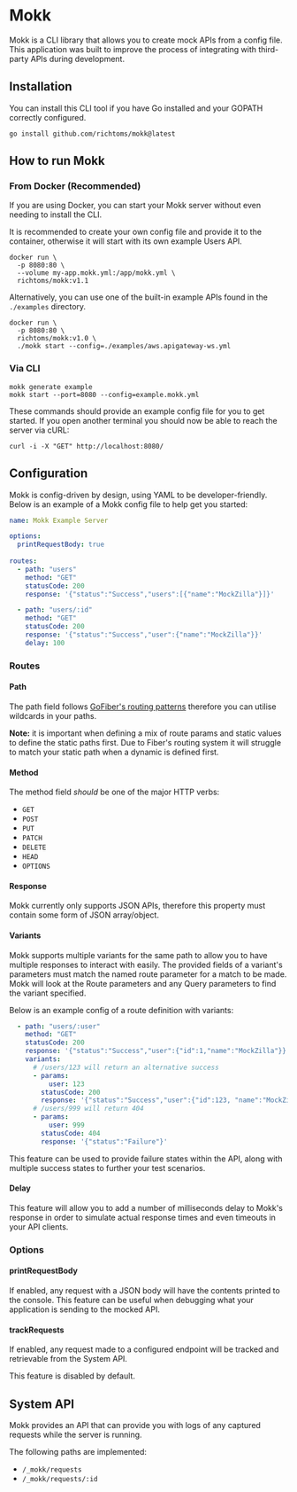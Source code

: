 # Mokk

Mokk is a CLI library that allows you to create mock APIs from a config file.
This application was built to improve the process of integrating with third-party APIs during development.

## Installation

You can install this CLI tool if you have Go installed and your GOPATH correctly configured.

```shell
go install github.com/richtoms/mokk@latest
```

## How to run Mokk

### From Docker (Recommended)

If you are using Docker, you can start your Mokk server without even needing to install the CLI.

It is recommended to create your own config file and provide it to the container, otherwise it will start with its own example Users API.

```shell
docker run \
  -p 8080:80 \
  --volume my-app.mokk.yml:/app/mokk.yml \
  richtoms/mokk:v1.1
```

Alternatively, you can use one of the built-in example APIs found in the `./examples` directory.

```shell
docker run \
  -p 8080:80 \
  richtoms/mokk:v1.0 \
  ./mokk start --config=./examples/aws.apigateway-ws.yml
```

### Via CLI

```shell
mokk generate example
mokk start --port=8080 --config=example.mokk.yml
```

These commands should provide an example config file for you to get started.
If you open another terminal you should now be able to reach the server via cURL:

```shell
curl -i -X "GET" http://localhost:8080/
```

## Configuration

Mokk is config-driven by design, using YAML to be developer-friendly. Below is an example of a Mokk config 
file to help get you started:

```yaml
name: Mokk Example Server

options:
  printRequestBody: true
  
routes:
  - path: "users"
    method: "GET"
    statusCode: 200
    response: '{"status":"Success","users":[{"name":"MockZilla"}]}'

  - path: "users/:id"
    method: "GET"
    statusCode: 200
    response: '{"status":"Success","user":{"name":"MockZilla"}}'
    delay: 100
```

### Routes
#### Path

The path field follows [GoFiber's routing patterns](https://docs.gofiber.io/guide/routing#paths) therefore you can utilise wildcards in your paths.

**Note:** it is important when defining a mix of route params and static values to define the static paths first. Due to Fiber's routing system it will struggle to match your static path when a dynamic is defined first.

#### Method

The method field *should* be one of the major HTTP verbs:

- `GET`
- `POST`
- `PUT`
- `PATCH`
- `DELETE` 
- `HEAD`
- `OPTIONS`

#### Response

Mokk currently only supports JSON APIs, therefore this property must contain some form of JSON array/object.

#### Variants

Mokk supports multiple variants for the same path to allow you to have multiple responses to interact with easily. The provided fields of a variant's parameters must match the named route parameter for a match to be made. Mokk will look at the Route parameters and any Query parameters to find the variant specified.

Below is an example config of a route definition with variants:

```yaml
  - path: "users/:user"
    method: "GET"
    statusCode: 200
    response: '{"status":"Success","user":{"id":1,"name":"MockZilla"}}'
    variants:
      # /users/123 will return an alternative success
      - params:
          user: 123
        statusCode: 200
        response: '{"status":"Success","user":{"id":123, "name":"MockZilla Jr."}}'
      # /users/999 will return 404
      - params:
          user: 999
        statusCode: 404
        response: '{"status":"Failure"}'
```

This feature can be used to provide failure states within the API, along with multiple success states to further your test scenarios.

#### Delay

This feature will allow you to add a number of milliseconds delay to Mokk's response in order to simulate actual response times and even timeouts in your API clients.

### Options

#### printRequestBody

If enabled, any request with a JSON body will have the contents printed to the console. This feature
can be useful when debugging what your application is sending to the mocked API.

#### trackRequests

If enabled, any request made to a configured endpoint will be tracked and retrievable from the System API. 

This feature is disabled by default.


## System API

Mokk provides an API that can provide you with logs of any captured requests while the server is running.

The following paths are implemented:

- `/_mokk/requests`
- `/_mokk/requests/:id`
